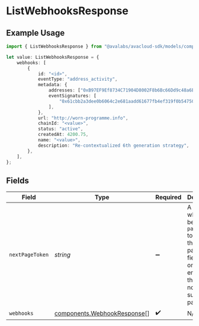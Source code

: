 # ListWebhooksResponse

## Example Usage

```typescript
import { ListWebhooksResponse } from "@avalabs/avacloud-sdk/models/components";

let value: ListWebhooksResponse = {
    webhooks: [
        {
            id: "<id>",
            eventType: "address_activity",
            metadata: {
                addresses: ["0xB97EF9Ef8734C71904D8002F8b6Bc66Dd9c48a6E"],
                eventSignatures: [
                    "0x61cbb2a3dee0b6064c2e681aadd61677fb4ef319f0b547508d495626f5a62f64",
                ],
            },
            url: "http://worn-programme.info",
            chainId: "<value>",
            status: "active",
            createdAt: 4200.75,
            name: "<value>",
            description: "Re-contextualized 6th generation strategy",
        },
    ],
};
```

## Fields

| Field                                                                                                                                  | Type                                                                                                                                   | Required                                                                                                                               | Description                                                                                                                            |
| -------------------------------------------------------------------------------------------------------------------------------------- | -------------------------------------------------------------------------------------------------------------------------------------- | -------------------------------------------------------------------------------------------------------------------------------------- | -------------------------------------------------------------------------------------------------------------------------------------- |
| `nextPageToken`                                                                                                                        | *string*                                                                                                                               | :heavy_minus_sign:                                                                                                                     | A token, which can be sent as `pageToken` to retrieve the next page. If this field is omitted or empty, there are no subsequent pages. |
| `webhooks`                                                                                                                             | [components.WebhookResponse](../../models/components/webhookresponse.md)[]                                                             | :heavy_check_mark:                                                                                                                     | N/A                                                                                                                                    |